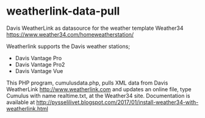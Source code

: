 # weatherlink-data-pull
Davis WeatherLink as datasource for the weather template Weather34 https://www.weather34.com/homeweatherstation/

Weatherlink supports the Davis weather stations;
  * Davis Vantage Pro
  * Davis Vantage Pro2
  * Davis Vantage Vue

This PHP program, cumulusdata.php, pulls XML data from Davis WeatherLink http://www.weatherlink.com and updates an online file, type Cumulus with name realtime.txt, at the Weather34 site. Documentation is available at http://pysselilivet.blogspot.com/2017/01/install-weather34-with-weatherlink.html

